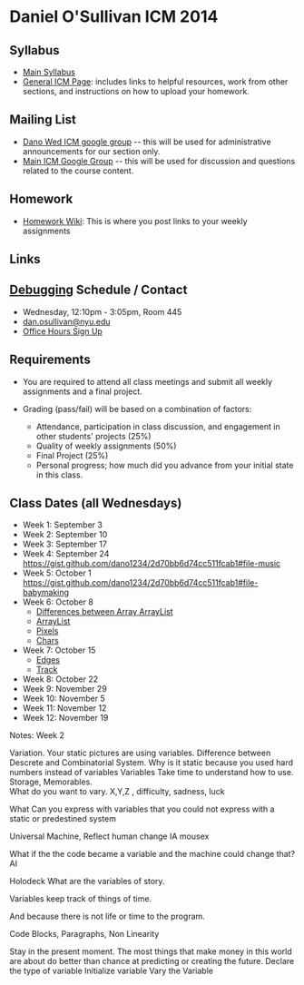 Daniel O'Sullivan ICM 2014
========================================

Syllabus
--------
- [Main Syllabus](https://github.com/ITPNYU/ICM-2014/blob/master/Syllabus-2014-All.md)
- [General ICM Page](https://github.com/ITPNYU/ICM-2014/blob/master/README.md): includes links to helpful resources, work from other sections, and instructions on how to upload your homework.

Mailing List
------------
- [Dano Wed ICM google group](https://groups.google.com/a/nyu.edu/d/forum/dano-wed-icm-f14-group) -- this will be used for administrative announcements for our section only.
- [Main ICM Google Group](https://groups.google.com/a/itp.nyu.edu/group/icm) -- this will be used for discussion and questions related to the course content.

Homework
--------
- [Homework Wiki](https://github.com/ITPNYU/ICM-2014/wiki/Homework-Dano-Wednesday): This is where you post links to your weekly assignments

Links
--------
[Debugging]( https://vimeo.com/channels/debugging)
Schedule / Contact
------------------
- Wednesday, 12:10pm - 3:05pm, Room 445
- dan.osullivan@nyu.edu
- [Office Hours Sign Up](https://www.google.com/calendar/selfsched?sstoken=UVBlTFZhOVNCTmF0fGRlZmF1bHR8MmU2NTM4NjJmOTJiNTUwM2M0YTBmMzcyZDM4NjRkNmQ)

Requirements
------------
- You are required to attend all class meetings and submit all weekly assignments and a final project.

- Grading (pass/fail) will be based on a combination of factors:
    - Attendance, participation in class discussion, and engagement in other students' projects (25%)
    - Quality of weekly assignments (50%) 
    - Final Project (25%)
    - Personal progress; how much did you advance from your initial state in this class.

Class Dates (all Wednesdays)
-----------
- Week 1: September 3
- Week 2: September 10
- Week 3: September 17
- Week 4: September 24 https://gist.github.com/dano1234/2d70bb6d74cc511fcab1#file-music
- Week 5: October 1 https://gist.github.com/dano1234/2d70bb6d74cc511fcab1#file-babymaking
- Week 6: October 8 
    - [Differences between Array ArrayList](https://gist.github.com/dano1234/ac97879f37f290720b1d)
   - [ArrayList](https://gist.github.com/dano1234/5a2bbf7c12393232b0cc#file-babymakerarraylist)
   - [Pixels](https://gist.github.com/dano1234/2e8a152408e9b96fc20c#file-backgroundcolor)     
   - [Chars](https://gist.github.com/dano1234/348f3f5ddbef1eee9312#file-randomletters)
- Week 7: October 15
   - [Edges](https://gist.github.com/dano1234/17b99ca5a48ce4d3b86d)
   - [Track](https://gist.github.com/dano1234/25c99945395ef53a66e2)
- Week 8: October 22
- Week 9: November 29 
- Week 10: November 5
- Week 11: November 12
- Week 12: November 19


Notes: Week 2

Variation.
Your static pictures are using variables.
Difference between Descrete and Combinatorial System.
Why is it static because you used hard numbers instead of variables
Variables Take time to understand how to use.  Storage, Memorables.  
What do you want to vary.  X,Y,Z ,  difficulty, sadness, luck

What Can you express with variables that you could not express with a static or predestined system

Universal Machine,  Reflect human change IA  mousex

What if the the code became a variable and the machine could change that?  AI

Holodeck What are the variables of story.

Variables keep track of things of time. 

And because there is not life or time to the program.

Code Blocks, Paragraphs,  Non Linearity

Stay in the present moment.
The most things that make money in this world are about do better than chance at predicting or creating the future.
Declare the type of variable
Initialize variable
Vary the Variable
